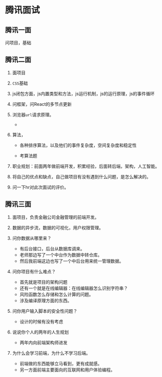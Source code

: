 # 腾讯面试

## 腾讯一面
问项目，基础

## 腾讯二面
1. 面项目

2. `CSS`基础

3. js闭包方面，js内置类型和方法，js运行机制，js的运行原理，js的事件循环

4. 问框架，问React的多节点更新

5. 浏览器`url`请求原理。

   - 

6. 算法，

   - 各种排序算法，以及他们的事件复杂度，空间复杂度和稳定性

   - 考算法题

     

7. 职业规划：前面两年做前端开发，积累经验，后面转后端，架构，人工智能。
8. 将自己的优点和缺点，自己做项目有没有遇到什么问题，是怎么解决的。
9. 问一下hr对此次面试的评价。

## 腾讯三面

1. 面项目，负责金融公司金融管理的前端开发。
2. 数据的异步流，数据的可视化，用户权限管理。
3. 问你数据从哪里来？
   - 有后台接口，后台从数据库调来。
   - 老师那边写了一个中台作为数据中转仓库。
   - 然后我前端这边也写了一个中后台用来统一管理数据。
4. 问你项目有什么难点？
   - 首先就是项目的架构问题
   - 还有一个就是在线编辑器：在线编辑器怎么识别字符串？
   - 风险函数怎么存储和怎么计算的问题。
   - 涉及编译原理方面的东西。

5. 问你用户输入脚本的安全性问题？
   - 设计的时候有没有考虑

6. 说说你个人的两年的人生规划

   - 两年内向前端架构师进发

     

7. 为什么会学习前端，为什么不学习后端。
   - 前端做的东西能够立马看到，更有成就感。
   - 另一方面前端主要面向的互联网和用户体验编程。